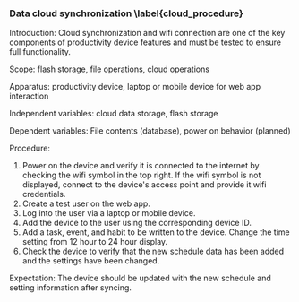 ### Data cloud synchronization \label{cloud_procedure}
Introduction: Cloud synchronization and wifi connection are one of the key components of productivity device features and must be tested to ensure full functionality.

Scope: flash storage, file operations, cloud operations

Apparatus: productivity device, laptop or mobile device for web app interaction

Independent variables: cloud data storage, flash storage

Dependent variables: File contents (database), power on behavior (planned)

Procedure:

1. Power on the device and verify it is connected to the internet by checking the wifi symbol in the top right. If the wifi symbol is not displayed, connect to the device's access point and provide it wifi credentials.
2. Create a test user on the web app. 
3. Log into the user via a laptop or mobile device. 
4. Add the device to the user using the corresponding device ID.
5. Add a task, event, and habit to be written to the device. Change the time setting from 12 hour to 24 hour display. 
6. Check the device to verify that the new schedule data has been added and the settings have been changed.

Expectation: The device should be updated with the new schedule and setting information after syncing.
